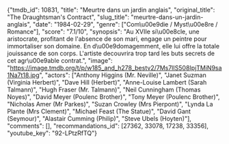 {"tmdb_id": 10831, "title": "Meurtre dans un jardin anglais", "original_title": "The Draughtsman's Contract", "slug_title": "meurtre-dans-un-jardin-anglais", "date": "1984-02-29", "genre": ["Com\u00e9die / Myst\u00e8re / Romance"], "score": "7.1/10", "synopsis": "Au XVIIe si\u00e8cle, une aristocrate, profitant de l'absence de son mari, engage un peintre pour immortaliser son domaine. En d\u00e9domagemment, elle lui offre la totale jouissance de son corps. L'artiste decouvrira trop tard les buts secrets de cet agr\u00e9able contrat.", "image": "https://image.tmdb.org/t/p/w185_and_h278_bestv2/7Ms7lIS508IpjTMiN9sa1Na7t18.jpg", "actors": ["Anthony Higgins (Mr. Neville)", "Janet Suzman (Virginia Herbert)", "Dave Hill (Herbert)", "Anne-Louise Lambert (Sarah Talmann)", "Hugh Fraser (Mr. Talmann)", "Neil Cunningham (Thomas Noyes)", "David Meyer (Poulenc Brother)", "Tony Meyer (Poulenc Brother)", "Nicholas Amer (Mr Parkes)", "Suzan Crowley (Mrs Pierpont)", "Lynda La Plante (Mrs Clement)", "Michael Feast (The Statue)", "David Gant (Seymour)", "Alastair Cumming (Philip)", "Steve Ubels (Hoyten)"], "comments": [], "recommandations_id": [27362, 33078, 17238, 33356], "youtube_key": "92-LPtzRfTQ"}